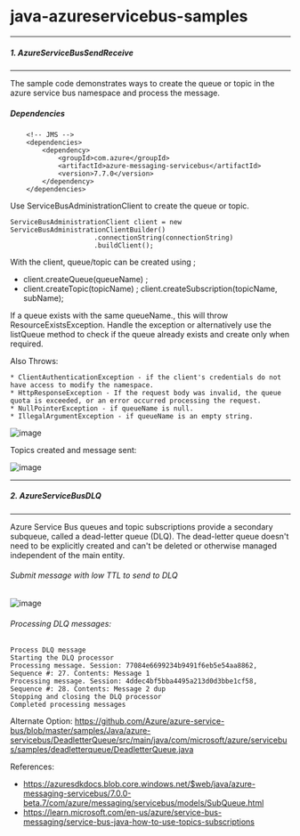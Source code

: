# java-azureservicebus-samples

---
#####  1. AzureServiceBusSendReceive
---
The sample code  demonstrates ways to create the queue or topic in the azure service bus namespace and process the message.

##### Dependencies

```
	<!-- JMS -->
	<dependencies>
		<dependency>
    		<groupId>com.azure</groupId>
    		<artifactId>azure-messaging-servicebus</artifactId>
    		<version>7.7.0</version>
		</dependency>
	</dependencies>
```

Use ServiceBusAdministrationClient to create the queue or topic.

```
ServiceBusAdministrationClient client = new ServiceBusAdministrationClientBuilder()
				     .connectionString(connectionString)
				     .buildClient();
```

With the client, queue/topic can be created using ;

- client.createQueue(queueName) ;
- client.createTopic(topicName) ;
  client.createSubscription(topicName, subName);
  
If a queue exists with the same queueName., this will throw ResourceExistsException. Handle the exception or alternatively use the listQueue method to check if the queue already exists and create only when required.

Also Throws:

	* ClientAuthenticationException - if the client's credentials do not have access to modify the namespace.
	* HttpResponseException - If the request body was invalid, the queue quota is exceeded, or an error occurred processing the request.
	* NullPointerException - if queueName is null.
	* IllegalArgumentException - if queueName is an empty string.

![image](https://user-images.githubusercontent.com/85903942/207407731-f79b303c-ebe8-42ad-8452-c00c246d25d0.png)

Topics created and message sent:

![image](https://user-images.githubusercontent.com/85903942/207407982-adfebf17-6e77-4050-96ef-f19fcc517c34.png)


---
##### 2. AzureServiceBusDLQ
---

Azure Service Bus queues and topic subscriptions provide a secondary subqueue, called a dead-letter queue (DLQ). The dead-letter queue doesn't need to be explicitly created and can't be deleted or otherwise managed independent of the main entity.


###### Submit message with low TTL to send to DLQ
![image](https://user-images.githubusercontent.com/85903942/207406898-0e2e477c-a907-4e86-8dae-8737c7c91261.png)


###### Processing DLQ messages: 

```
Process DLQ message
Starting the DLQ processor
Processing message. Session: 77084e6699234b9491f6eb5e54aa8862, Sequence #: 27. Contents: Message 1
Processing message. Session: 4ddec4bf5bba4495a213d0d3bbe1cf58, Sequence #: 28. Contents: Message 2 dup
Stopping and closing the DLQ processor
Completed processing messages
```

Alternate Option: https://github.com/Azure/azure-service-bus/blob/master/samples/Java/azure-servicebus/DeadletterQueue/src/main/java/com/microsoft/azure/servicebus/samples/deadletterqueue/DeadletterQueue.java

References: 
* https://azuresdkdocs.blob.core.windows.net/$web/java/azure-messaging-servicebus/7.0.0-beta.7/com/azure/messaging/servicebus/models/SubQueue.html
* https://learn.microsoft.com/en-us/azure/service-bus-messaging/service-bus-java-how-to-use-topics-subscriptions

	
